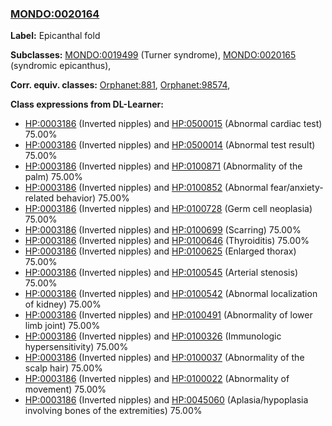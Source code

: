 
### [MONDO:0020164](http://purl.obolibrary.org/obo/MONDO_0020164)
**Label:** Epicanthal fold

**Subclasses:** [MONDO:0019499](http://purl.obolibrary.org/obo/MONDO_0019499) (Turner syndrome), [MONDO:0020165](http://purl.obolibrary.org/obo/MONDO_0020165) (syndromic epicanthus), 

**Corr. equiv. classes:** [Orphanet:881](http://www.orpha.net/ORDO/Orphanet_881), [Orphanet:98574](http://www.orpha.net/ORDO/Orphanet_98574), 

**Class expressions from DL-Learner:**

- [HP:0003186](http://purl.obolibrary.org/obo/HP_0003186) (Inverted nipples) and [HP:0500015](http://purl.obolibrary.org/obo/HP_0500015) (Abnormal cardiac test) 75.00%
- [HP:0003186](http://purl.obolibrary.org/obo/HP_0003186) (Inverted nipples) and [HP:0500014](http://purl.obolibrary.org/obo/HP_0500014) (Abnormal test result) 75.00%
- [HP:0003186](http://purl.obolibrary.org/obo/HP_0003186) (Inverted nipples) and [HP:0100871](http://purl.obolibrary.org/obo/HP_0100871) (Abnormality of the palm) 75.00%
- [HP:0003186](http://purl.obolibrary.org/obo/HP_0003186) (Inverted nipples) and [HP:0100852](http://purl.obolibrary.org/obo/HP_0100852) (Abnormal fear/anxiety-related behavior) 75.00%
- [HP:0003186](http://purl.obolibrary.org/obo/HP_0003186) (Inverted nipples) and [HP:0100728](http://purl.obolibrary.org/obo/HP_0100728) (Germ cell neoplasia) 75.00%
- [HP:0003186](http://purl.obolibrary.org/obo/HP_0003186) (Inverted nipples) and [HP:0100699](http://purl.obolibrary.org/obo/HP_0100699) (Scarring) 75.00%
- [HP:0003186](http://purl.obolibrary.org/obo/HP_0003186) (Inverted nipples) and [HP:0100646](http://purl.obolibrary.org/obo/HP_0100646) (Thyroiditis) 75.00%
- [HP:0003186](http://purl.obolibrary.org/obo/HP_0003186) (Inverted nipples) and [HP:0100625](http://purl.obolibrary.org/obo/HP_0100625) (Enlarged thorax) 75.00%
- [HP:0003186](http://purl.obolibrary.org/obo/HP_0003186) (Inverted nipples) and [HP:0100545](http://purl.obolibrary.org/obo/HP_0100545) (Arterial stenosis) 75.00%
- [HP:0003186](http://purl.obolibrary.org/obo/HP_0003186) (Inverted nipples) and [HP:0100542](http://purl.obolibrary.org/obo/HP_0100542) (Abnormal localization of kidney) 75.00%
- [HP:0003186](http://purl.obolibrary.org/obo/HP_0003186) (Inverted nipples) and [HP:0100491](http://purl.obolibrary.org/obo/HP_0100491) (Abnormality of lower limb joint) 75.00%
- [HP:0003186](http://purl.obolibrary.org/obo/HP_0003186) (Inverted nipples) and [HP:0100326](http://purl.obolibrary.org/obo/HP_0100326) (Immunologic hypersensitivity) 75.00%
- [HP:0003186](http://purl.obolibrary.org/obo/HP_0003186) (Inverted nipples) and [HP:0100037](http://purl.obolibrary.org/obo/HP_0100037) (Abnormality of the scalp hair) 75.00%
- [HP:0003186](http://purl.obolibrary.org/obo/HP_0003186) (Inverted nipples) and [HP:0100022](http://purl.obolibrary.org/obo/HP_0100022) (Abnormality of movement) 75.00%
- [HP:0003186](http://purl.obolibrary.org/obo/HP_0003186) (Inverted nipples) and [HP:0045060](http://purl.obolibrary.org/obo/HP_0045060) (Aplasia/hypoplasia involving bones of the extremities) 75.00%


